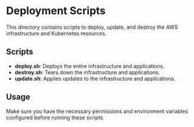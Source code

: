 # Deployment Scripts

This directory contains scripts to deploy, update, and destroy the AWS infrastructure and Kubernetes resources.

## Scripts

- **deploy.sh**: Deploys the entire infrastructure and applications.
- **destroy.sh**: Tears down the infrastructure and applications.
- **update.sh**: Applies updates to the infrastructure and applications.

## Usage

Make sure you have the necessary permissions and environment variables configured before running these scripts.